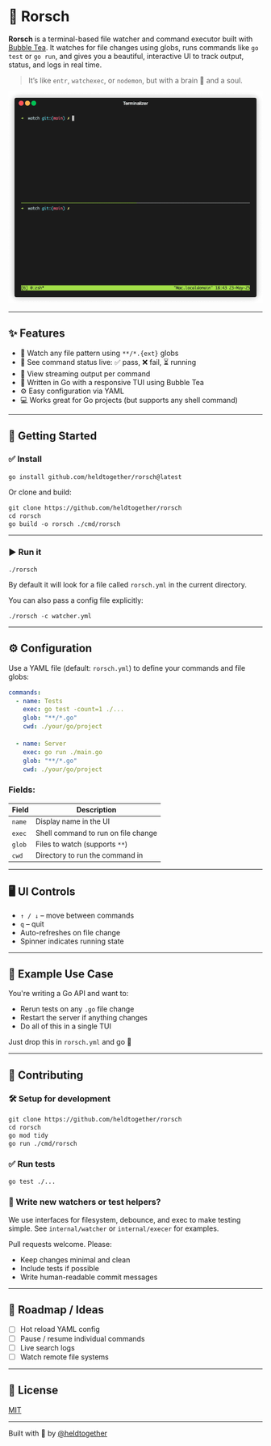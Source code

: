 # 🧠 Rorsch

**Rorsch** is a terminal-based file watcher and command executor built with [Bubble Tea](https://github.com/charmbracelet/bubbletea). It watches for file changes using globs, runs commands like `go test` or `go run`, and gives you a beautiful, interactive UI to track output, status, and logs in real time.

> It’s like `entr`, `watchexec`, or `nodemon`, but with a brain 🧠 and a soul.

![Animated gif showing a demo of Rorsch in action](./docs/demo.gif)

---

## ✨ Features

- 🔄 Watch any file pattern using `**/*.{ext}` globs
- 🚦 See command status live: ✅ pass, ❌ fail, ⏳ running
- 📜 View streaming output per command
- 🧵 Written in Go with a responsive TUI using Bubble Tea
- ⚙️ Easy configuration via YAML
- 💻 Works great for Go projects (but supports any shell command)

---

## 🏁 Getting Started

### ✅ Install

```
go install github.com/heldtogether/rorsch@latest
```

Or clone and build:

```
git clone https://github.com/heldtogether/rorsch
cd rorsch
go build -o rorsch ./cmd/rorsch
```

---

### ▶️ Run it

```
./rorsch
```

By default it will look for a file called `rorsch.yml` in the current directory.

You can also pass a config file explicitly:

```
./rorsch -c watcher.yml
```

---

## ⚙️ Configuration

Use a YAML file (default: `rorsch.yml`) to define your commands and file globs:

```yaml
commands:
  - name: Tests
    exec: go test -count=1 ./...
    glob: "**/*.go"
    cwd: ./your/go/project

  - name: Server
    exec: go run ./main.go
    glob: "**/*.go"
    cwd: ./your/go/project
```

### Fields:

| Field   | Description                          |
|---------|--------------------------------------|
| `name`  | Display name in the UI               |
| `exec`  | Shell command to run on file change  |
| `glob`  | Files to watch (supports `**`)       |
| `cwd`   | Directory to run the command in      |

---

## 🖥 UI Controls

- `↑ / ↓` – move between commands
- `q` – quit
- Auto-refreshes on file change
- Spinner indicates running state

---

## 🧪 Example Use Case

You're writing a Go API and want to:

- Rerun tests on any `.go` file change
- Restart the server if anything changes
- Do all of this in a single TUI

Just drop this in `rorsch.yml` and go 🚀

---

## 🤝 Contributing

### 🛠 Setup for development

```
git clone https://github.com/heldtogether/rorsch
cd rorsch
go mod tidy
go run ./cmd/rorsch
```

### ✅ Run tests

```
go test ./...
```

### 🧪 Write new watchers or test helpers?

We use interfaces for filesystem, debounce, and exec to make testing simple. See `internal/watcher` or `internal/execer` for examples.

Pull requests welcome. Please:
- Keep changes minimal and clean
- Include tests if possible
- Write human-readable commit messages

---

## 🧼 Roadmap / Ideas

- [ ] Hot reload YAML config
- [ ] Pause / resume individual commands
- [ ] Live search logs
- [ ] Watch remote file systems

---

## 📜 License

[MIT](LICENSE)

---

Built with 💙 by [@heldtogether](https://github.com/heldtogether)

